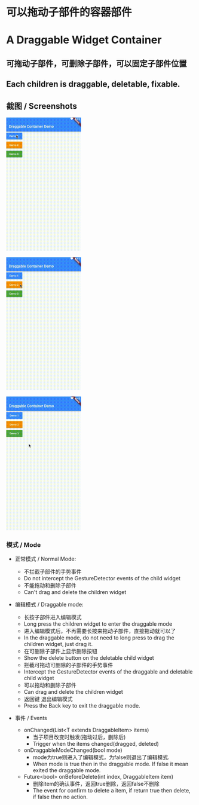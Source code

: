 # 可以拖动子部件的容器部件
# A Draggable Widget Container 

## 可拖动子部件，可删除子部件，可以固定子部件位置
## Each children is draggable, deletable, fixable.

## 截图 / Screenshots

[<img src="https://github.com/gzlock/images/raw/master/flutter_draggable_container/1.gif" width="200">](https://github.com/gzlock/images/raw/master/flutter_draggable_container/1.gif)

[<img src="https://github.com/gzlock/images/raw/master/flutter_draggable_container/2.gif" width="200">](https://github.com/gzlock/images/raw/master/flutter_draggable_container/2.gif)

[<img src="https://github.com/gzlock/images/raw/master/flutter_draggable_container/3.gif" width="200">](https://github.com/gzlock/images/raw/master/flutter_draggable_container/3.gif)

### 模式 / Mode

- 正常模式 / Normal Mode:
    - 不拦截子部件的手势事件
    - Do not intercept the GestureDetector events of the child widget
    - 不能拖动和删除子部件
    - Can't drag and delete the children widget
    
- 编辑模式 / Draggable mode:
    - 长按子部件进入编辑模式
    - Long press the children widget to enter the draggable mode
    - 进入编辑模式后，不再需要长按来拖动子部件，直接拖动就可以了
    - In the draggable mode, do not need to long press to drag the children widget,
      just drag it.
    - 在可删除子部件上显示删除按钮
    - Show the delete button on the deletable child widget
    - 拦截可拖动可删除的子部件的手势事件
    - Intercept the GestureDetector events of the draggable and deletable child widget
    - 可以拖动和删除子部件
    - Can drag and delete the children widget
    - 返回键 退出编辑模式
    - Press the Back key to exit the draggable mode.
    
- 事件 / Events
    - onChanged(List\<T extends DraggableItem\> items)
        - 当子项目改变时触发(拖动过后，删除后)
        - Trigger when the items changed(dragged, deleted)
    - onDraggableModeChanged(bool mode)
        - mode为true则进入了编辑模式，为false则退出了编辑模式.
        - When mode is true then in the draggable mode. If false it mean exited the draggable mode.
    - Future\<bool\> onBeforeDelete(int index, DraggableItem item)
        - 删除item的确认事件，返回true删除，返回false不删除
        - The event for confirm to delete a item, if return true then delete, if false then no action.